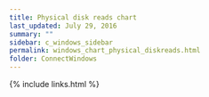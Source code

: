 ```yaml
---
title: Physical disk reads chart
last_updated: July 29, 2016
summary: ""
sidebar: c_windows_sidebar
permalink: windows_chart_physical_diskreads.html
folder: ConnectWindows
---
```





{% include links.html %}
